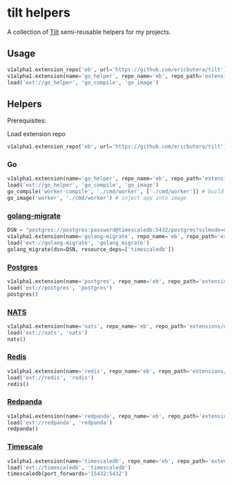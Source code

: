 # tilt helpers

A collection of [Tilt](https://tilt.dev) semi-reusable helpers for my projects.

## Usage

```py
v1alpha1.extension_repo('eb', url='https://github.com/ericbutera/tilt')
v1alpha1.extension(name='go_helper', repo_name='eb', repo_path='extensions/go_helper')
load('ext://go_helper', 'go_compile', 'go_image')
```

## Helpers

Prerequisites:

Load extension repo

```py
v1alpha1.extension_repo('eb', url='https://github.com/ericbutera/tilt')
```

### Go

```py
v1alpha1.extension(name='go_helper', repo_name='eb', repo_path='extensions/go_helper')
load('ext://go_helper', 'go_compile', 'go_image')
go_compile('worker-compile', './cmd/worker', ['./cmd/worker']) # build app
go_image('worker', './cmd/worker') # inject app into image
```

### [golang-migrate](./extensions/golang-migrate/)

```py
DSN = "postgres://postgres:password@timescaledb:5432/postgres?sslmode=disable"
v1alpha1.extension(name='golang-migrate', repo_name='eb', repo_path='extensions/golang-migrate')
load('ext://golang-migrate', 'golang_migrate')
golang_migrate(dsn=DSN, resource_deps=['timescaledb'])
```

### [Postgres](./extensions/postgres/)

```py
v1alpha1.extension(name='postgres', repo_name='eb', repo_path='extensions/postgres')
load('ext://postgres', 'postgres')
postgres()
```

### [NATS](./extensions/nats/)

```py
v1alpha1.extension(name='nats', repo_name='eb', repo_path='extensions/nats')
load('ext://nats', 'nats')
nats()
```

### [Redis](./extensions/redis/)

```py
v1alpha1.extension(name='redis', repo_name='eb', repo_path='extensions/redis')
load('ext://redis', 'redis')
redis()
```

### [Redpanda](./extensions/redpanda/)

```py
v1alpha1.extension(name='redpanda', repo_name='eb', repo_path='extensions/redpanda')
load('ext://redpanda', 'redpanda')
redpanda()
```

### [Timescale](./extensions/timescaledb/)

```py
v1alpha1.extension(name='timescaledb', repo_name='eb', repo_path='extensions/timescaledb')
load('ext://timescaledb', 'timescaledb')
timescaledb(port_forwards='15432:5432')
```
